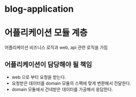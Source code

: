 blog-application
===

# 어플리케이션 모듈 계층

어플리케이션 비즈니스 로직과 web, api 관련 로직을 가짐

## 어플리케이션이 담당해야 될 책임

- web 으로 부터 요청을 받는다.
- 요청받은 데이터를 domain 모듈의 스펙에 맞게 변환해서 전달한다.
- domain 모듈에서 건네받은 데이터를 가공해서 응답한다.

